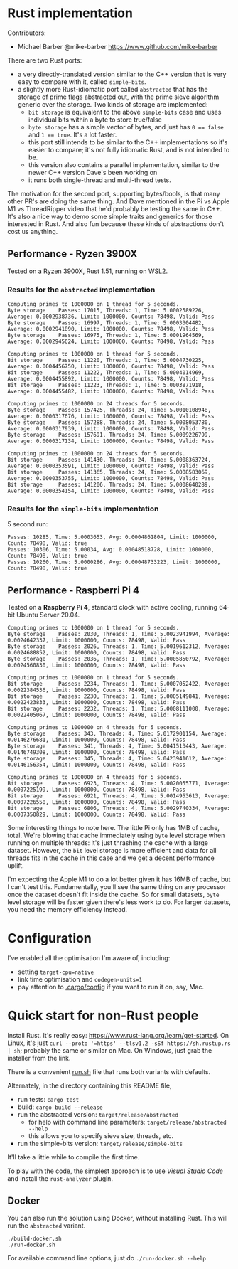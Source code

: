 # Rust implementation

Contributors:

- Michael Barber @mike-barber https://www.github.com/mike-barber

There are two Rust ports:
- a very directly-translated version similar to the C++ version that is very easy to compare with it, called `simple-bits`.
- a slightly more Rust-idiomatic port called `abstracted` that has the storage of prime flags abstracted out, with the prime sieve algorithm generic over the storage. Two kinds of storage are implemented:
    - `bit storage` is equivalent to the above `simple-bits` case and uses individual bits within a byte to store true/false
    - `byte storage` has a simple vector of bytes, and just has `0 == false` and `1 == true`. It's a lot faster.
    - this port still intends to be similar to the C++ implementations so it's easier to compare; it's not fully idiomatic Rust, and is not intended to be.
    - this version also contains a parallel implementation, similar to the newer C++ version Dave's been working on
    - it runs both single-thread and multi-thread tests.

The motivation for the second port, supporting bytes/bools, is that many other PR's are doing the same thing. And Dave mentioned in the Pi vs Apple M1 vs ThreadRipper video that he'd probably be testing the same in C++. It's also a nice way to demo some simple traits and generics for those interested in Rust. And also fun because these kinds of abstractions don't cost us anything.


## Performance - **Ryzen 3900X**

Tested on a Ryzen 3900X, Rust 1.51, running on WSL2.

### Results for the `abstracted` implementation

```
Computing primes to 1000000 on 1 thread for 5 seconds.
Byte storage    Passes: 17015, Threads: 1, Time: 5.0002589226, Average: 0.0002938736, Limit: 1000000, Counts: 78498, Valid: Pass
Byte storage    Passes: 16997, Threads: 1, Time: 5.0003304482, Average: 0.0002941890, Limit: 1000000, Counts: 78498, Valid: Pass
Byte storage    Passes: 16975, Threads: 1, Time: 5.0001964569, Average: 0.0002945624, Limit: 1000000, Counts: 78498, Valid: Pass

Computing primes to 1000000 on 1 thread for 5 seconds.
Bit storage     Passes: 11220, Threads: 1, Time: 5.0004730225, Average: 0.0004456750, Limit: 1000000, Counts: 78498, Valid: Pass
Bit storage     Passes: 11222, Threads: 1, Time: 5.0004014969, Average: 0.0004455892, Limit: 1000000, Counts: 78498, Valid: Pass
Bit storage     Passes: 11223, Threads: 1, Time: 5.0003871918, Average: 0.0004455482, Limit: 1000000, Counts: 78498, Valid: Pass

Computing primes to 1000000 on 24 threads for 5 seconds.
Byte storage    Passes: 157425, Threads: 24, Time: 5.0010108948, Average: 0.0000317676, Limit: 1000000, Counts: 78498, Valid: Pass
Byte storage    Passes: 157288, Threads: 24, Time: 5.0008053780, Average: 0.0000317939, Limit: 1000000, Counts: 78498, Valid: Pass
Byte storage    Passes: 157691, Threads: 24, Time: 5.0009226799, Average: 0.0000317134, Limit: 1000000, Counts: 78498, Valid: Pass

Computing primes to 1000000 on 24 threads for 5 seconds.
Bit storage     Passes: 141430, Threads: 24, Time: 5.0008363724, Average: 0.0000353591, Limit: 1000000, Counts: 78498, Valid: Pass
Bit storage     Passes: 141365, Threads: 24, Time: 5.0008583069, Average: 0.0000353755, Limit: 1000000, Counts: 78498, Valid: Pass
Bit storage     Passes: 141206, Threads: 24, Time: 5.0008640289, Average: 0.0000354154, Limit: 1000000, Counts: 78498, Valid: Pass
```

### Results for the `simple-bits` implementation 

5 second run: 
```
Passes: 10285, Time: 5.0003653, Avg: 0.0004861804, Limit: 1000000, Count: 78498, Valid: true
Passes: 10306, Time: 5.00034, Avg: 0.00048518728, Limit: 1000000, Count: 78498, Valid: true
Passes: 10260, Time: 5.0000286, Avg: 0.00048733223, Limit: 1000000, Count: 78498, Valid: true
```

## Performance - **Raspberri Pi 4**

Tested on a **Raspberry Pi 4**, standard clock with active cooling, running 64-bit Ubuntu Server 20.04. 

```
Computing primes to 1000000 on 1 thread for 5 seconds.
Byte storage    Passes: 2030, Threads: 1, Time: 5.0023941994, Average: 0.0024642337, Limit: 1000000, Counts: 78498, Valid: Pass
Byte storage    Passes: 2026, Threads: 1, Time: 5.0019612312, Average: 0.0024688852, Limit: 1000000, Counts: 78498, Valid: Pass
Byte storage    Passes: 2036, Threads: 1, Time: 5.0005850792, Average: 0.0024560830, Limit: 1000000, Counts: 78498, Valid: Pass

Computing primes to 1000000 on 1 thread for 5 seconds.
Bit storage     Passes: 2234, Threads: 1, Time: 5.0007052422, Average: 0.0022384536, Limit: 1000000, Counts: 78498, Valid: Pass
Bit storage     Passes: 2230, Threads: 1, Time: 5.0005149841, Average: 0.0022423833, Limit: 1000000, Counts: 78498, Valid: Pass
Bit storage     Passes: 2232, Threads: 1, Time: 5.0008111000, Average: 0.0022405067, Limit: 1000000, Counts: 78498, Valid: Pass

Computing primes to 1000000 on 4 threads for 5 seconds.
Byte storage    Passes: 343, Threads: 4, Time: 5.0172901154, Average: 0.0146276681, Limit: 1000000, Counts: 78498, Valid: Pass
Byte storage    Passes: 341, Threads: 4, Time: 5.0041513443, Average: 0.0146749308, Limit: 1000000, Counts: 78498, Valid: Pass
Byte storage    Passes: 345, Threads: 4, Time: 5.0423941612, Average: 0.0146156354, Limit: 1000000, Counts: 78498, Valid: Pass

Computing primes to 1000000 on 4 threads for 5 seconds.
Bit storage     Passes: 6923, Threads: 4, Time: 5.0020055771, Average: 0.0007225199, Limit: 1000000, Counts: 78498, Valid: Pass
Bit storage     Passes: 6921, Threads: 4, Time: 5.0014953613, Average: 0.0007226550, Limit: 1000000, Counts: 78498, Valid: Pass
Bit storage     Passes: 6806, Threads: 4, Time: 5.0029740334, Average: 0.0007350829, Limit: 1000000, Counts: 78498, Valid: Pass
```

Some interesting things to note here. The little Pi only has 1MB of cache, total. We're blowing that cache immediately using `byte` level storage when running on multiple threads: it's just thrashing the cache with a large dataset. However, the `bit` level storage is more efficient and data for all threads fits in the cache in this case and we get a decent performance uplift.

I'm expecting the Apple M1 to do a lot better given it has 16MB of cache, but I can't test this. Fundamentally, you'll see the same thing on any processor once the dataset doesn't fit inside the cache. So for small datasets, `byte` level storage will be faster given there's less work to do. For larger datasets, you need the memory efficiency instead.

# Configuration

I've enabled all the optimisation I'm aware of, including:
- setting `target-cpu=native`
- link time optimisation and `codegen-units=1`
- pay attention to [.cargo/config](.cargo/config) if you want to run it on, say, Mac. 

# Quick start for non-Rust people

Install Rust. It's really easy: https://www.rust-lang.org/learn/get-started. On Linux, it's just `curl --proto '=https' --tlsv1.2 -sSf https://sh.rustup.rs | sh`; probably the same or similar on Mac. On Windows, just grab the installer from the link.

There is a convenient [run.sh](run.sh) file that runs both variants with defaults.

Alternately, in the directory containing this README file, 
- run tests: `cargo test` 
- build: `cargo build --release`
- run the abstracted version: `target/release/abstracted`
    - for help with command line parameters: `target/release/abstracted --help`
    - this allows you to specify sieve size, threads, etc.
- run the simple-bits version: `target/release/simple-bits`

It'll take a little while to compile the first time.

To play with the code, the simplest approach is to use *Visual Studio Code* and install the `rust-analyzer` plugin.

## Docker

You can also run the solution using Docker, without installing Rust. This will run the `abstracted` variant.

```
./build-docker.sh
./run-docker.sh
```

For available command line options, just do `./run-docker.sh --help`
